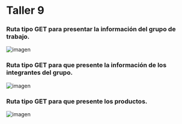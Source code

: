 <h1>Taller 9</h1>
<h3>Ruta tipo GET  para presentar la información del grupo de trabajo.</h3>


![imagen](https://github.com/SandovalBrandon1027/taller_9/assets/117743657/f4649f6f-028f-43b3-bdba-0bd3b84f1650) <br>

<h3>Ruta tipo GET para que presente la información de los integrantes del grupo.</h3>

![imagen](https://github.com/SandovalBrandon1027/taller_9/assets/117743657/128a1e51-e85a-4fff-b452-a9739823e86b) <br>


<h3>Ruta tipo GET para que presente los productos.</h3>

![imagen](https://github.com/SandovalBrandon1027/taller_9/assets/117743657/0fea1bcd-a490-49ca-9fa6-c4e6177eb71e) <br>




